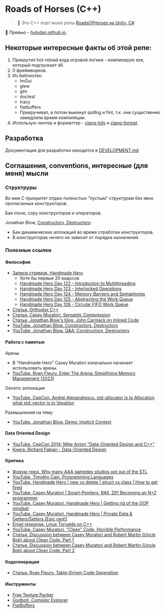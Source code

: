 # Roads of Horses (C++)

> 📝 Это C++ порт моей репы [RoadsOfHorses на Unity, C#](https://github.com/Hulvdan/RoadsOfHorses)

🎨 Превью - [hulvdan.github.io](https://hulvdan.github.io/).

## Некоторые интересные факты об этой репе:

1. Прикрутил hot-reload кода игровой логики - компилирую exe, который подгружает dll.
2. 0 фреймворков.
3. Из библиотек:
    - ImGui
    - glew
    - glm
    - doctest
    - tracy
    - flatbuffers
    - Прикручивал, а потом выкинул spdlog и fmt, т.к. они существенно замедляли время компиляции.
4. Использую линтер и форматтер - [clang-tidy](https://clang.llvm.org/extra/clang-tidy/) и [clang-format](https://clang.llvm.org/docs/ClangFormat.html).

## Разработка

Документация для разработки находится в [DEVELOPMENT.md](./DEVELOPMENT.md)

## Соглашения, conventions, интересные (для меня) мысли

### Структруры

Во имя C приоритет отдаю полностью "пустым" структурам без явно прописанных конструкторов.

Бан move, copy конструкторов и операторов.

Jonathan Blow, [Constructors, Destructors](https://www.youtube.com/watch?v=8C6zuDDGU2w):
- Бан динамических аллокаций во время отработки конструкторов.
- В конструкторах ничего не зависит от порядка назначения.

### Полезные ссылки

#### Философия

- [Записи стримов. Handmade Hero](https://guide.handmadehero.org/code/)
    - Хотя бы первые 20 видосов
    - [Handmade Hero Day 122 - Introduction to Multithreading](https://guide.handmadehero.org/code/day122/)
    - [Handmade Hero Day 123 - Interlocked Operations](https://guide.handmadehero.org/code/day123/)
    - [Handmade Hero Day 124 - Memory Barriers and Semaphores](https://guide.handmadehero.org/code/day124/)
    - [Handmade Hero Day 125 - Abstracting the Work Queue](https://guide.handmadehero.org/code/day125/)
    - [Handmade Hero Day 126 - Circular FIFO Work Queue](https://guide.handmadehero.org/code/day126/)
- [Статья. Orthodox C++](https://gist.github.com/bkaradzic/2e39896bc7d8c34e042b)
- [Статья. Casey Muratori. Semantic Compression](https://caseymuratori.com/blog_0015)
- [Статья. Jonathan Blow's blog, John Carmack on Inlined Code](http://number-none.com/blow/blog/programming/2014/09/26/carmack-on-inlined-code.html)
- [YouTube. Jonathan Blow. Constructors, Destructors](https://youtu.be/8C6zuDDGU2w?si=OGRfXkEhbdGNHj3J)
- [YouTube. Jonathan Blow. Q&A: Constructors, Destructors](https://youtu.be/wfG2mCPzIA4?si=lSGcsKcshtv-bOg5)

#### Работа с памятью

Арены

- В "Handmade Hero" Casey Muratori изначально начинает использовать арены.
- [YouTube. Ryan Fleury. Enter The Arena: Simplifying Memory Management (2023)](https://www.youtube.com/watch?v=TZ5a3gCCZYo)

Generic аллокации

- [YouTube. CppCon. Andrei Alexandrescu. std::allocator Is to Allocation what std::vector Is to Vexation](https://www.youtube.com/watch?v=LIb3L4vKZ7U)

Размышления на тему

- [YouTube. Jonathan Blow. Demo: Implicit Context](https://www.youtube.com/watch?v=ciGQCP6HgqI&list=PLmV5I2fxaiCKfxMBrNsU1kgKJXD3PkyxO&index=16)

#### Data Oriented Design

- [YouTube. CppCon 2014: Mike Acton "Data-Oriented Design and C++"](https://youtu.be/rX0ItVEVjHc?si=iPMMxjQkQEcCm-q4)
- [Книга. Richard Fabian - Data-Oriented Design](https://www.dataorienteddesign.com/dodbook/)

#### Критика

- [Форум-тред. Why many AAA gamedev studios opt out of the STL](https://web.archive.org/web/20220227163717/https://threadreaderapp.com/thread/1497768472184430600.html)
- [YouTube. Timothy Cain. Programming Languages](https://www.youtube.com/watch?v=wTjm-e0eZ8E)
- [YouTube. Handmade Hero | new vs delete | struct vs class | How to get fired](https://www.youtube.com/watch?v=zjkuXtiG1og)
- [YouTube. Casey Muratori | Smart-Pointers, RAII, ZII? Becoming an N+2 programmer](https://www.youtube.com/watch?v=xt1KNDmOYqA)
- [YouTube. Casey Muratori. Handmade Hero | Getting rid of the OOP mindset](https://youtu.be/GKYCA3UsmrU?si=5aWiWEaT06OcTPxg)
- [YouTube. Casey Muratori. Handmade Hero | Private Data & Getters/Setters (Epic rant!)](https://youtu.be/_xLgr6Ng4qQ?si=aCAFzwsmz5F_SNMp)
- [Email response. Linus Torvalds on C++](https://harmful.cat-v.org/software/c++/linus)
- [YouTube. Casey Muratori. "Clean" Code, Horrible Performance](https://www.youtube.com/watch?v=tD5NrevFtbU)
- [Статья. Discussion between Casey Muratori and Robert Martin (Uncle Bob) about Clean Code. Part 1](https://github.com/unclebob/cmuratori-discussion/blob/main/cleancodeqa.md)
- [Статья. Discussion between Casey Muratori and Robert Martin (Uncle Bob) about Clean Code. Part 2](https://github.com/unclebob/cmuratori-discussion/blob/main/cleancodeqa-2.md)

#### Кодогенерация

- [Статья. Ryan Fleury. Table-Driven Code Generation](https://www.rfleury.com/p/table-driven-code-generation)

#### Инструменты

- [Free Texture Packer](http://free-tex-packer.com/cli/)
- [Godbolt. Compiler Explorer](https://godbolt.org/)
- [FlatBuffers](https://flatbuffers.dev/)


